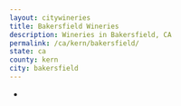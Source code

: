 ```yaml
---
layout: citywineries
title: Bakersfield Wineries
description: Wineries in Bakersfield, CA
permalink: /ca/kern/bakersfield/
state: ca
county: kern
city: bakersfield
---
```

-
